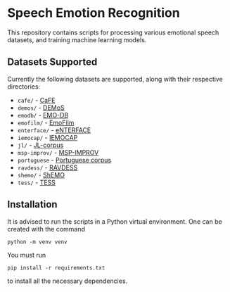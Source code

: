 # Speech Emotion Recognition

This repository contains scripts for processing various emotional speech
datasets, and training machine learning models.

## Datasets Supported
Currently the following datasets are supported, along with their respective
directories:
- `cafe/` - [CaFE](https://zenodo.org/record/1478765)
- `demos/` - [DEMoS](https://zenodo.org/record/2544829)
- `emodb/` - [EMO-DB](http://emodb.bilderbar.info/)
- `emofilm/` - [EmoFilm](https://zenodo.org/record/1326428)
- `enterface/` - [eNTERFACE](http://www.enterface.net/results/)
- `iemocap/` - [IEMOCAP](https://sail.usc.edu/iemocap/)
- `jl/` - [JL-corpus](https://www.kaggle.com/tli725/jl-corpus)
- `msp-improv/` - [MSP-IMPROV](https://ecs.utdallas.edu/research/researchlabs/msp-lab/MSP-Improv.html)
- `portuguese` - [Portuguese corpus](https://link.springer.com/article/10.3758/BRM.42.1.74)
- `ravdess/` - [RAVDESS](https://zenodo.org/record/1188976)
- `shemo/` - [ShEMO](https://github.com/mansourehk/ShEMO)
- `tess/` - [TESS](https://tspace.library.utoronto.ca/handle/1807/24487/)

## Installation
It is advised to run the scripts in a Python virtual environment. One
can be created with the command
```
python -m venv venv
```
You must run
```
pip install -r requirements.txt
```
to install all the necessary dependencies.
